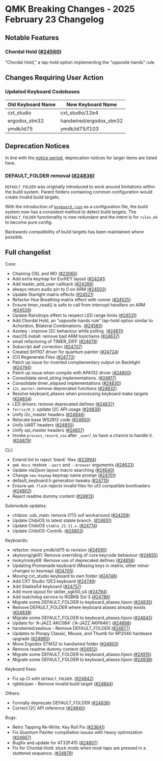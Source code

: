 # QMK Breaking Changes - 2025 February 23 Changelog

## Notable Features

### Chordal Hold ([#24560](https://github.com/qmk/qmk_firmware/pull/24560))

"Chordal Hold," a tap-hold option implementing the "opposite hands" rule.

## Changes Requiring User Action

### Updated Keyboard Codebases

| Old Keyboard Name | New Keyboard Name        |
|-------------------|--------------------------|
|  cxt_studio       |  cxt_studio/12e4         |
|  ergodox_stm32    |  handwired/ergodox_stm32 |
|  ymdk/id75        |  ymdk/id75/f103          |


## Deprecation Notices

In line with the [notice period](../support_deprecation_policy#how-much-advance-notice-will-be-given), deprecation notices for larger items are listed here.

### DEFAULT_FOLDER removal ([#24836](https://github.com/qmk/qmk_firmware/pull/24836))

`DEFAULT_FOLDER` was originally introduced to work around limitations within the build system.
Parent folders containing common configuration would create invalid build targets.

With the introduction of [`keyboard.json`](./20240526#keyboard-json) as a configuration file, the build system now has a consistent method to detect build targets.
The `DEFAULT_FOLDER` functionality is now redundant and the intent is for `rules.mk` to become pure config.

Backwards compatibility of build targets has been maintained where possible.

## Full changelist

Core:
* Chaining OSL and MO ([#23065](https://github.com/qmk/qmk_firmware/pull/23065))
* Add extra keymap for EurKEY layout ([#24241](https://github.com/qmk/qmk_firmware/pull/24241))
* Add leader_add_user callback ([#24266](https://github.com/qmk/qmk_firmware/pull/24266))
* always return audio pin to 0 on ARM ([#24503](https://github.com/qmk/qmk_firmware/pull/24503))
* Update Starlight matrix effects ([#24521](https://github.com/qmk/qmk_firmware/pull/24521))
* Refactor Hue Breathing matrix effect with runner ([#24525](https://github.com/qmk/qmk_firmware/pull/24525))
* Ensure timer_read() is safe to call from interrupt handlers on ARM ([#24529](https://github.com/qmk/qmk_firmware/pull/24529))
* Update Raindrops effect to respect LED range limits ([#24531](https://github.com/qmk/qmk_firmware/pull/24531))
* Add Chordal Hold, an "opposite hands rule" tap-hold option similar to Achordion, Bilateral Combinations. ([#24560](https://github.com/qmk/qmk_firmware/pull/24560))
* Azoteq - improve I2C behaviour while polling. ([#24611](https://github.com/qmk/qmk_firmware/pull/24611))
* macOS install: remove bad ARM toolchains ([#24637](https://github.com/qmk/qmk_firmware/pull/24637))
* small refactoring of TIMER_DIFF ([#24678](https://github.com/qmk/qmk_firmware/pull/24678))
* Subscript alef correction ([#24707](https://github.com/qmk/qmk_firmware/pull/24707))
* Created SH1107 driver for quantum painter ([#24724](https://github.com/qmk/qmk_firmware/pull/24724))
* [CI] Regenerate Files ([#24772](https://github.com/qmk/qmk_firmware/pull/24772))
* Patch up issue for inverted complementary output on Backlight ([#24794](https://github.com/qmk/qmk_firmware/pull/24794))
* Patch up issue when compile with APA102 driver ([#24800](https://github.com/qmk/qmk_firmware/pull/24800))
* Consolidate send_string implementations. ([#24817](https://github.com/qmk/qmk_firmware/pull/24817))
* Consolidate timer_elapsed implementations ([#24830](https://github.com/qmk/qmk_firmware/pull/24830))
* `i2c_master`: remove deprecated functions ([#24832](https://github.com/qmk/qmk_firmware/pull/24832))
* Resolve keyboard_aliases when processing keyboard make targets ([#24834](https://github.com/qmk/qmk_firmware/pull/24834))
* LED drivers: remove deprecated defines ([#24837](https://github.com/qmk/qmk_firmware/pull/24837))
* `ferris/0_1`: update I2C API usage ([#24839](https://github.com/qmk/qmk_firmware/pull/24839))
* Unify i2c_master headers ([#24846](https://github.com/qmk/qmk_firmware/pull/24846))
* Relocate base WS2812 code ([#24850](https://github.com/qmk/qmk_firmware/pull/24850))
* Unify UART headers ([#24855](https://github.com/qmk/qmk_firmware/pull/24855))
* Unify spi_master headers ([#24857](https://github.com/qmk/qmk_firmware/pull/24857))
* Invoke `process_record_via` after `_user`/`_kb` have a chance to handle it. ([#24879](https://github.com/qmk/qmk_firmware/pull/24879))

CLI:
* Extend lint to reject 'blank' files ([#23994](https://github.com/qmk/qmk_firmware/pull/23994))
* `qmk docs`: restore `--port` and `--browser` arguments ([#24623](https://github.com/qmk/qmk_firmware/pull/24623))
* Update via2json layout macro searching ([#24640](https://github.com/qmk/qmk_firmware/pull/24640))
* Change `new-keymap` keymap name prompt ([#24701](https://github.com/qmk/qmk_firmware/pull/24701))
* default_keyboard.h generation tweaks ([#24715](https://github.com/qmk/qmk_firmware/pull/24715))
* Ensure `qmk flash` rejects invalid files for uf2 compatible bootloaders ([#24802](https://github.com/qmk/qmk_firmware/pull/24802))
* Reject readme dummy content ([#24913](https://github.com/qmk/qmk_firmware/pull/24913))

Submodule updates:
* chibios: usb_main: remove OTG sof workaround ([#24259](https://github.com/qmk/qmk_firmware/pull/24259))
* Update ChibiOS to latest stable branch. ([#24651](https://github.com/qmk/qmk_firmware/pull/24651))
* Update ChibiOS `stable_21.11.x`. ([#24714](https://github.com/qmk/qmk_firmware/pull/24714))
* Update ChibiOS-Contrib. ([#24803](https://github.com/qmk/qmk_firmware/pull/24803))

Keyboards:
* refactor: move ymdk/id75 to revision ([#24590](https://github.com/qmk/qmk_firmware/pull/24590))
* skyloong/gk61: Remove overriding of core keycode behaviour ([#24655](https://github.com/qmk/qmk_firmware/pull/24655))
* moky/moky88: Remove use of deprecated defines ([#24656](https://github.com/qmk/qmk_firmware/pull/24656))
* Updating Promenade keyboard (Missing keys in matrix, other minor changes to keymap) ([#24705](https://github.com/qmk/qmk_firmware/pull/24705))
* Moving cxt_studio keyboard to own folder ([#24748](https://github.com/qmk/qmk_firmware/pull/24748))
* Add CXT Studio 12E3 keyboard ([#24749](https://github.com/qmk/qmk_firmware/pull/24749))
* Add Silakka54 keyboard ([#24757](https://github.com/qmk/qmk_firmware/pull/24757))
* Add more layout for skiller_sgk50_s4 ([#24784](https://github.com/qmk/qmk_firmware/pull/24784))
* Add watchdog service to RGBKB Sol 3 ([#24786](https://github.com/qmk/qmk_firmware/pull/24786))
* Migrate some DEFAULT_FOLDER to keyboard_aliases.hjson ([#24835](https://github.com/qmk/qmk_firmware/pull/24835))
* Remove DEFAULT_FOLDER where keyboard aliases already exists ([#24838](https://github.com/qmk/qmk_firmware/pull/24838))
* Migrate some DEFAULT_FOLDER to keyboard_aliases.hjson ([#24845](https://github.com/qmk/qmk_firmware/pull/24845))
* Update for 'A-JAZZ AKC084' ('A-JAZZ AKP846') ([#24868](https://github.com/qmk/qmk_firmware/pull/24868))
* handwired/xealous - Remove DEFAULT_FOLDER ([#24877](https://github.com/qmk/qmk_firmware/pull/24877))
* Updates to Ploopy Classic, Mouse, and Thumb for RP2040 hardware upgrade ([#24880](https://github.com/qmk/qmk_firmware/pull/24880))
* Move Ergodox STM32 to handwired folder ([#24903](https://github.com/qmk/qmk_firmware/pull/24903))
* Remove readme dummy content ([#24912](https://github.com/qmk/qmk_firmware/pull/24912))
* Migrate some DEFAULT_FOLDER to keyboard_aliases.hjson ([#24915](https://github.com/qmk/qmk_firmware/pull/24915))
* Migrate some DEFAULT_FOLDER to keyboard_aliases.hjson ([#24938](https://github.com/qmk/qmk_firmware/pull/24938))

Keyboard fixes:
* Fix up CI with `DEFAULT_FOLDER`. ([#24842](https://github.com/qmk/qmk_firmware/pull/24842))
* rgbkb/pan - Remove invalid build target ([#24844](https://github.com/qmk/qmk_firmware/pull/24844))

Others:
* Formally deprecate DEFAULT_FOLDER ([#24836](https://github.com/qmk/qmk_firmware/pull/24836))
* Correct I2C API reference ([#24840](https://github.com/qmk/qmk_firmware/pull/24840))

Bugs:
* Retro Tapping Re-Write; Key Roll Fix ([#23641](https://github.com/qmk/qmk_firmware/pull/23641))
* Fix Quantum Painter compiliation issues with heavy optimization ([#24667](https://github.com/qmk/qmk_firmware/pull/24667))
* Bugfix and update for AT32F415 ([#24807](https://github.com/qmk/qmk_firmware/pull/24807))
* Fix for Chordal Hold: stuck mods when mod-taps are pressed in a stuttered sequence. ([#24878](https://github.com/qmk/qmk_firmware/pull/24878))
